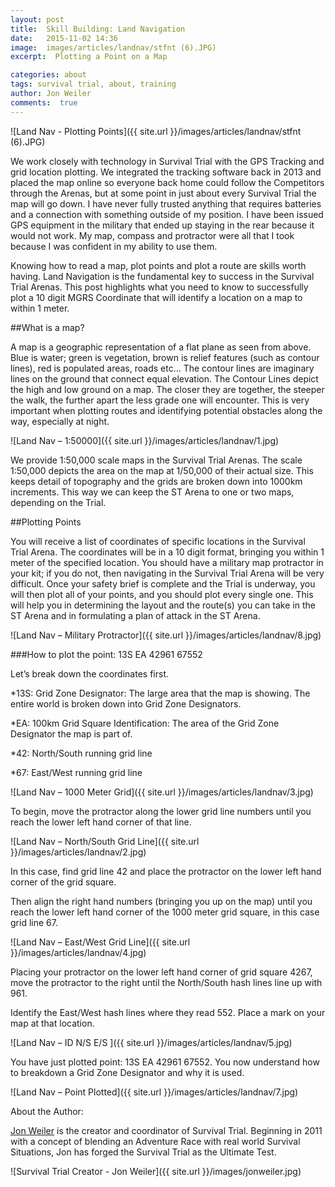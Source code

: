 ```yaml
---
layout: post
title:  Skill Building: Land Navigation
date:   2015-11-02 14:36
image:  images/articles/landnav/stfnt (6).JPG)
excerpt:  Plotting a Point on a Map

categories: about
tags: survival trial, about, training
author: Jon Weiler
comments:  true
---
```


![Land Nav - Plotting Points]({{ site.url }}/images/articles/landnav/stfnt (6).JPG)

We work closely with technology in Survival Trial with the GPS Tracking and grid location plotting.  We integrated the tracking software back in 2013 and placed the map online so everyone back home could follow the Competitors through the Arenas, but at some point in just about every Survival Trial the map will go down.  I have never fully trusted anything that requires batteries and a connection with something outside of my position.  I have been issued GPS equipment in the military that ended up staying in the rear because it would not work.  My map, compass and protractor were all that I took because I was confident in my ability to use them.  

Knowing how to read a map, plot points and plot a route are skills worth having.  Land Navigation is the fundamental key to success in the Survival Trial Arenas.  This post highlights what you need to know to successfully plot a 10 digit MGRS Coordinate that will identify a location on a map to within 1 meter. 

##What is a map?

A map is a geographic representation of a flat plane as seen from above.  Blue is water; green is vegetation, brown is relief features (such as contour lines), red is populated areas, roads etc…  The contour lines are imaginary lines on the ground that connect equal elevation.  The Contour Lines depict the high and low ground on a map.  The closer they are together, the steeper the walk, the further apart the less grade one will encounter.  This is very important when plotting routes and identifying potential obstacles along the way, especially at night. 
 
![Land Nav – 1:50000]({{ site.url }}/images/articles/landnav/1.jpg)

We provide 1:50,000 scale maps in the Survival Trial Arenas.  The scale 1:50,000 depicts the area on the map at 1/50,000 of their actual size.  This keeps detail of topography and the grids are broken down into 1000km increments.  This way we can keep the ST Arena to one or two maps, depending on the Trial.

##Plotting Points

You will receive a list of coordinates of specific locations in the Survival Trial Arena.  The coordinates will be in a 10 digit format, bringing you within 1 meter of the specified location.  You should have a military map protractor in your kit; if you do not, then navigating in the Survival Trial Arena will be very difficult.  Once your safety brief is complete and the Trial is underway, you will then plot all of your points, and you should plot every single one.  This will help you in determining the layout and the route(s) you can take in the ST Arena and in formulating a plan of attack in the ST Arena.

![Land Nav – Military Protractor]({{ site.url }}/images/articles/landnav/8.jpg)

###How to plot the point:  13S EA 42961 67552  

Let’s break down the coordinates first.  

*13S:  Grid Zone Designator:  The large area that the map is showing.  The entire world is broken down into Grid Zone Designators.

*EA:  100km Grid Square Identification:  The area of the Grid Zone Designator the map is part of.

*42:  North/South running grid line

*67:  East/West running grid line

![Land Nav – 1000 Meter Grid]({{ site.url }}/images/articles/landnav/3.jpg)

To begin, move the protractor along the lower grid line numbers until you reach the lower left hand corner of that line. 
 
![Land Nav – North/South Grid Line]({{ site.url }}/images/articles/landnav/2.jpg)

In this case, find grid line 42 and place the protractor on the lower left hand corner of the grid square.  

Then align the right hand numbers (bringing you up on the map) until you reach the lower left hand corner of the 1000 meter grid square, in this case grid line 67.

![Land Nav – East/West Grid Line]({{ site.url }}/images/articles/landnav/4.jpg)

Placing your protractor on the lower left hand corner of grid square 4267, move the protractor to the right until the North/South hash lines line up with 961.  

Identify the East/West hash lines where they read 552.  Place a mark on your map at that location.

![Land Nav – ID N/S E/S ]({{ site.url }}/images/articles/landnav/5.jpg)

You have just plotted point: 13S EA 42961 67552.  You now understand how to breakdown a Grid Zone Designator and why it is used.

![Land Nav – Point Plotted]({{ site.url }}/images/articles/landnav/7.jpg)


About the Author:

[Jon Weiler](http://jonweiler.com/) is the creator and coordinator of Survival Trial.  Beginning in 2011 with a concept of blending an Adventure Race with real world Survival Situations, Jon has forged the Survival Trial as the Ultimate Test.  

![Survival Trial Creator - Jon Weiler]({{ site.url }}/images/jonweiler.jpg)



